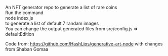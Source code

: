 An NFT generator repo to generate a list of rare coins \
Run the command \
node index.js \
to generate a list of default 7 randam images \
You can change the output generated files from src/config.js => defaultEdition

Code from: https://github.com/HashLips/generative-art-node with changes from Shaban Gomaa
